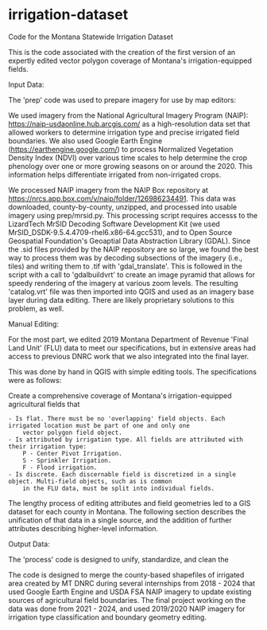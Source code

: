 # irrigation-dataset
Code for the Montana Statewide Irrigation Dataset

This is the code associated with the creation of the first version of an expertly edited vector polygon 
coverage of Montana's irrigation-equipped fields.

Input Data:

The 'prep' code was used to prepare imagery for use by map editors:

We used imagery from the National Agricultural Imagery Program (NAIP): https://naip-usdaonline.hub.arcgis.com/
as a high-resolution data set that allowed workers to determine irrigation type and precise irrigated field boundaries.
We also used Google Earth Engine (https://earthengine.google.com/) to process Normalized Vegetation Density Index
(NDVI) over various time scales to help determine the crop phenology over one or more growing seasons on or around 
the 2020. This information helps differentiate irrigated from non-irrigated crops.

We processed NAIP imagery from the NAIP Box repository at https://nrcs.app.box.com/v/naip/folder/126986234491. This 
data was downloaded, county-by-county, unzipped, and processed into usable imagery using prep/mrsid.py. 
This processing script requires accesss to the LizardTech MrSID Decoding Software Development Kit 
(we used MrSID_DSDK-9.5.4.4709-rhel6.x86-64.gcc531),
and to Open Source Geospatial Foundation's Geoaptial Data Abstraction Library (GDAL).
Since the .sid files provided by the NAIP repository are so large, we found the best way to process them was by 
decoding subsections of the imagery (i.e., tiles) and writing them to .tif with 'gdal_translate'. This is followed 
in the script with a call to 'gdalbuildvrt' to create an image pyramid that allows for speedy rendering of the 
imagery at various zoom levels. The resulting 'catalog.vrt' file was then imported into QGIS and used as an imagery
base layer during data editing. There are likely proprietary solutions to this problem, as well.

Manual Editing:

For the most part, we edited 2019 Montana Department of Revenue 'Final Land Unit' (FLU) data to meet our specifications, 
but in extensive areas had access to previous DNRC work that we also integrated into the final layer. 

This was done by hand in QGIS with simple editing tools. The specifications were as follows:

Create a comprehensive coverage of Montana's irrigation-equipped agricultural fields that

    - Is flat. There must be no 'overlapping' field objects. Each irrigated location must be part of one and only one
        vector polygon field object.
    - Is attributed by irrigation type. All fields are attributed with their irrigation type:
        P - Center Pivot Irrigation.
        S - Sprinkler Irrigation.
        F - Flood irrigation.
    - Is discrete. Each discernable field is discretized in a single object. Multi-field objects, such as is common
        in the FLU data, must be split into individual fields.

The lengthy process of editing attributes and field geometries led to a GIS dataset for each county in Montana. The 
following section describes the unification of that data in a single source, and the addition of further attributes 
describing higher-level information.

Output Data:

The 'process' code is designed to unify, standardize, and clean the 

The code is designed to merge the county-based shapefiles of irrigated area created by MT DNRC during several 
internships from 2018 - 2024 that used Google Earth Engine and USDA FSA NAIP imagery to update existing 
sources of agricultural field boundaries. The final project working on the data was done from 2021 - 2024, 
and used 2019/2020 NAIP imagery for irrigation type classification and boundary geometry editing. 

